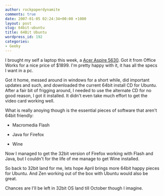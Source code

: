 ```yaml
---
author: rockpaperdynamite
comments: true
date: 2007-01-05 02:24:34+00:00 +1000
layout: post
slug: 64bit-ubuntu
title: 64Bit Ubuntu
wordpress_id: 192
categories:
- Geeky
---
```


I brought my self a laptop this week, a [Acer Aspire 5630](http://www.byo.acer.com.au/ecprod/AcerConfigurator/Configurator.html?viewmode=3&id=8082). Got it from Office Works for a nice price of $1899. I'm pretty happy with it, it has all the specs I want in a pc.

Got it home, messed around in windows for a short while, did important updates and such, and downloaded the current 64bit install CD for Ubuntu. After a fair bit of frigging around, I needed to use the alternate CD for no good reason, I got it installed. It didn't even take much effort to get the video card working well.

What is really anoying though is the essential pieces of software that aren't 64bit friendly:



	
  * Macromedia Flash

	
  * Java for Firefox

	
  * Wine


Now I managed to get the 32bit version of Firefox working with Flash and Java, but I couldn't for the life of me manage to get Wine installed.

So back to 32bit land for me, lets hope April brings more 64bit happy pieces for Ubuntu. And Zen working out of the box with Ubuntu would also be great.

Chances are I'll be left in 32bit OS land till October though I imagine.
